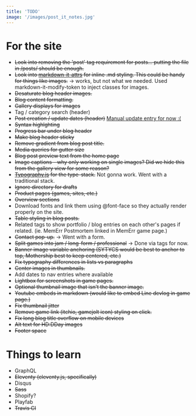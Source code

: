 ```yaml
---
title: 'TODO'
image: '/images/post_it_notes.jpg'
---
```


# For the site

* ~~Look into removing the 'post' tag requirement for posts... putting the file in /posts/ should be enough.~~
* ~~Look into [markdown-it-attrs](https://www.npmjs.com/package/markdown-it-attrs) for inline .md styling. This could be handy for things like images.~~ -> works, but not what we needed. Used markdown-it-modify-token to inject classes for images.
* ~~Desaturate blog header images.~~
* ~~Blog content formatting.~~
* ~~Gallery displays for images~~
* Tag / category search (header)
* ~~Post creation / update dates (header)~~ [Manual update entry for now :(](https://github.com/11ty/eleventy/issues/443)
* ~~Syntax highlghting~~
* ~~Progress bar under blog header~~
* ~~Make blog header sticky~~
* ~~Remove gradient from blog post title.~~
* ~~Media queries for gutter size~~
* ~~Blog post preview text from the home page~~
* ~~Image captions - why only working on single images? Did we hide this from the gallery view for some reason?~~
* ~~[Typography.js](https://kyleamathews.github.io/typography.js/) for the type-stack.~~ Not gonna work. Went with a traditional stack.
* ~~Ignore directory for drafts~~
* ~~Product pages (games, sites, etc.)~~
* ~~Overview sections~~
* Download fonts and link them using @font-face so they actually render properly on the site.
* ~~Table styling in blog posts.~~
* Related tags to show portfolio / blog entries on each other's pages if related. (ie. MemErr Postmortem linked in MemErr game page.)
* ~~Contact pop-up.~~ -> Went with a form.
* ~~Split games into jam / long-form / professional~~ -> Done via tags for now.
* ~~Banner image variable anchoring (SYTYCS would be best to anchor to top, Mothership best to keep centered, etc.)~~
* ~~Fix typography differences in lists vs paragraphs~~
* ~~Center images in thumbnails.~~
* Add dates to nav entries where available
* ~~Lightbox for screenshots in game pages.~~
* ~~Optional thumbnail image that isn't the banner image.~~
* ~~Youtube embeds in markdown (would like to embed Line devlog in game page.)~~
* ~~Fix thumbnail jitter~~
* ~~Remove game link (itchio, gamejolt icon) styling on click.~~
* ~~Fix long blog title overflow on mobile devices~~
* ~~Alt text for HD:DDay images~~
* ~~Footer space~~

# Things to learn

* GraphQL
* ~~Eleventy (eleventy.js, specifically)~~
* Disqus
* ~~Sass~~
* Shopify?
* Playfab
* ~~Travis CI~~